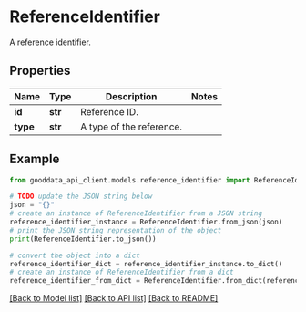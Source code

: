 # ReferenceIdentifier

A reference identifier.

## Properties

Name | Type | Description | Notes
------------ | ------------- | ------------- | -------------
**id** | **str** | Reference ID. | 
**type** | **str** | A type of the reference. | 

## Example

```python
from gooddata_api_client.models.reference_identifier import ReferenceIdentifier

# TODO update the JSON string below
json = "{}"
# create an instance of ReferenceIdentifier from a JSON string
reference_identifier_instance = ReferenceIdentifier.from_json(json)
# print the JSON string representation of the object
print(ReferenceIdentifier.to_json())

# convert the object into a dict
reference_identifier_dict = reference_identifier_instance.to_dict()
# create an instance of ReferenceIdentifier from a dict
reference_identifier_from_dict = ReferenceIdentifier.from_dict(reference_identifier_dict)
```
[[Back to Model list]](../README.md#documentation-for-models) [[Back to API list]](../README.md#documentation-for-api-endpoints) [[Back to README]](../README.md)


